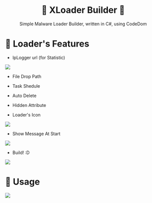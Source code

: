 # <h1 align="center">🚀 XLoader Builder 🚀</h1>
<p align="center">
  Simple Malware Loader Builder, written in C#, using CodeDom
</p>

# 📝 Loader's Features

* IpLogger url (for Statistic)
<img src = "https://i.imgur.com/s8Qg72Y.png">

* File Drop Path

* Task Shedule

* Auto Delete

* Hidden Attribute

* Loader's Icon

<img src = "https://i.imgur.com/ARb7UOR.png">

* Show Message At Start

<img src = "https://i.imgur.com/ng3grcY.png">

* Build! :D

<img src = "https://i.imgur.com/9veLFJ1.png">

# 🔨 Usage

<img src = "https://i.imgur.com/i62BJ2F.mp4">

